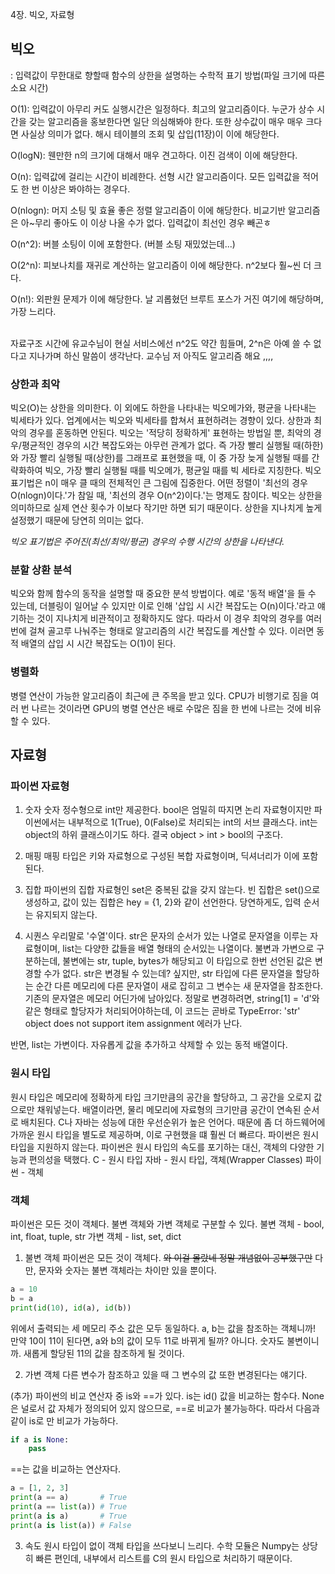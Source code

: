 4장. 빅오, 자료형

## 빅오
: 입력값이 무한대로 향할때 함수의 상한을 설명하는 수학적 표기 방법(파일 크기에 따른 소요 시간)<br>


O(1): 입력값이 아무리 커도 실행시간은 일정하다. 최고의 알고리즘이다. 누군가 상수 시간을 갖는 알고리즘을 홍보한다면 일단 의심해봐야 한다. 또한 상수값이 매우 매우 크다면 사실상 의미가 없다.
해시 테이블의 조회 및 삽입(11장)이 이에 해당한다.<br>

O(logN): 웬만한 n의 크기에 대해서 매우 견고하다. 이진 검색이 이에 해당한다. <br>

O(n): 입력값에 걸리는 시간이 비례한다. 선형 시간 알고리즘이다. 모든 입력값을 적어도 한 번 이상은 봐야하는 경우다.<br>

O(nlogn): 머지 소팅 및 효율 좋은 정렬 알고리즘이 이에 해당한다. 비교기반 알고리즘은 아~무리 좋아도 이 이상 나올 수가 없다. 입력값이 최선인 경우 빼곤ㅎ <br>

O(n^2): 버블 소팅이 이에 포함한다. (버블 소팅 재밌었는데...)<br>

O(2^n): 피보나치를 재귀로 계산하는 알고리즘이 이에 해당한다. n^2보다 훨~씬 더 크다.<br>

O(n!): 외판원 문제가 이에 해당한다. 날 괴롭혔던 브루트 포스가 거진 여기에 해당하며, 가장 느리다.<br><br>

자료구조 시간에 유교수님이 현실 서비스에선 n^2도 약간 힘들며, 2^n은 아예 쓸 수 없다고 지나가며 하신 말씀이 생각난다. 교수님 저 아직도 알고리즘 해요 ,,,,

### 상한과 최악
빅오(O)는 상한을 의미한다. 이 외에도 하한을 나타내는 빅오메가와, 평균을 나타내는 빅세타가 있다. 업계에서는 빅오와 빅세타를 합쳐서 표현하려는 경향이 있다.
상한과 최악의 경우를 혼동하면 안된다. 빅오는 '적당히 정확하게' 표현하는 방법일 뿐, 최악의 경우/평균적인 경우의 시간 복잡도와는 아무런 관계가 없다.
즉 가장 빨리 실행될 때(하한)와 가장 빨리 실행될 때(상한)를 그래프로 표현했을 때, 이 중 가장 늦게 실행될 때를 간략화하여 빅오, 가장 빨리 실행될 때를 빅오메가, 평균일 때를 빅 세타로 지칭한다.
빅오 표기법은 n이 매우 클 때의 전체적인 큰 그림에 집중한다. 어떤 정렬이 '최선의 경우 O(nlogn)이다.'가 참일 때, '최선의 경우 O(n^2)이다.'는 명제도 참이다. 빅오는 상한을 의미하므로 실제 연산 횟수가 이보다 작기만 하면 되기 때문이다.
상한을 지나치게 높게 설정했기 때문에 당연히 의미는 없다.

*빅오 표기법은 주어진(최선/최악/평균) 경우의 수행 시간의 상한을 나타낸다.*

### 분할 상환 분석
빅오와 함께 함수의 동작을 설명할 때 중요한 분석 방법이다. 
예로 '동적 배열'을 들 수 있는데, 더블링이 일어날 수 있지만 이로 인해 '삽입 시 시간 복잡도는 O(n)이다.'라고 얘기하는 것이 지나치게 비관적이고 정확하지도 않다.
따라서 이 경우 최악의 경우를 여러번에 걸쳐 골고루 나눠주는 형태로 알고리즘의 시간 복잡도를 계산할 수 있다. 이러면 동적 배열의 삽입 시 시간 복잡도는 O(1)이 된다.


### 병렬화
병렬 연산이 가능한 알고리즘이 최근에 큰 주목을 받고 있다.
CPU가 비행기로 짐을 여러 번 나르는 것이라면 GPU의 병렬 연산은 배로 수많은 짐을 한 번에 나르는 것에 비유할 수 있다.


## 자료형
### 파이썬 자료형
1. 숫자
숫자 정수형으로 int만 제공한다. bool은 엄밀히 따지면 논리 자료형이지만 파이썬에서는 내부적으로 1(True), 0(False)로 처리되는 int의 서브 클래스다.
int는 object의 하위 클래스이기도 하다. 결국 object > int > bool의 구조다.

2. 매핑
매핑 타입은 키와 자료형으로 구성된 복합 자료형이며, 딕셔너리가 이에 포함된다.

3. 집합
파이썬의 집합 자료형인 set은 중복된 값을 갖지 않는다. 빈 집합은 set()으로 생성하고, 값이 있는 집합은 hey = {1, 2}와 같이 선언한다.
당연하게도, 입력 순서는 유지되지 않는다.

4. 시퀀스
우리말로 '수열'이다. str은 문자의 순서가 있는 나열로 문자열을 이루는 자료형이며, list는 다양한 값들을 배열 형태의 순서있는 나열이다.
불변과 가변으로 구분하는데, 불변에는 str, tuple, bytes가 해당되고 이 타입으로 한번 선언된 값은 변경할 수가 없다.
str은 변경될 수 있는데? 싶지만, str 타입에 다른 문자열을 할당하는 순간 다른 메모리에 다른 문자열이 새로 잡히고 그 변수는 새 문자열을 참조한다.
기존의 문자열은 메모리 어딘가에 남아있다. 정말로 변경하려면, string[1] = 'd'와 같은 형태로 할당자가 처리되어야하는데, 이 코드는 곧바로 TypeError: 'str' object does not support item assignment 에러가 난다.

반면, list는 가변이다. 자유롭게 값을 추가하고 삭제할 수 있는 동적 배열이다. 

### 원시 타입
원시 타입은 메모리에 정확하게 타입 크기만큼의 공간을 할당하고, 그 공간을 오로지 값으로만 채워넣는다. 배열이라면, 물리 메모리에 자료형의 크기만큼 공간이 연속된 순서로 배치된다.
C나 자바는 성능에 대한 우선순위가 높은 언어다. 때문에 좀 더 하드웨어에 가까운 원시 타입을 별도로 제공하며, 이로 구현했을 떄 훨씬 더 빠르다.
파이썬은 원시 타입을 지원하지 않는다. 파이썬은 원시 타입의 속도를 포기하는 대신, 객체의 다양한 기능과 편의성을 택했다.
C - 원시 타입
자바 - 원시 타입, 객체(Wrapper Classes)
파이썬 - 객체

### 객체
파이썬은 모든 것이 객체다. 불변 객체와 가변 객체로 구분할 수 있다.
불변 객체 - bool, int, float, tuple, str
가변 객체 - list, set, dict

1. 불변 객체
파이썬은 모든 것이 객체다. ~~와 이걸 몰랐네 정말 개념없이 공부했구만~~
다만, 문자와 숫자는 불변 객체라는 차이만 있을 뿐이다.
```python
a = 10
b = a
print(id(10), id(a), id(b))
```
위에서 출력되는 세 메모리 주소 값은 모두 동일하다. a, b는 값을 참조하는 객체니까!
만약 10이 11이 된다면, a와 b의 값이 모두 11로 바뀌게 될까? 아니다. 숫자도 불변이니까.
새롭게 할당된 11의 값을 참조하게 될 것이다.


2. 가변 객체
다른 변수가 참조하고 있을 때 그 변수의 값 또한 변경된다는 얘기다.

(추가)
파이썬의 비교 연산자 중 is와 ==가 있다. is는 id() 값을 비교하는 함수다. 
None은 널로서 값 자체가 정의되어 있지 않으므로, ==로 비교가 불가능하다.
따라서 다음과 같이 is로 만 비교가 가능하다.
```python
if a is None:
    pass
```

==는 값을 비교하는 연산자다.
```python
a = [1, 2, 3]
print(a == a)       # True
print(a == list(a)) # True
print(a is a)       # True
print(a is list(a)) # False
```

3. 속도
원시 타입이 없이 객체 타입을 쓰다보니 느리다. 수학 모듈은 Numpy는 상당히 빠른 편인데, 내부에서 리스트를 C의 원시 타입으로 처리하기 때문이다.
